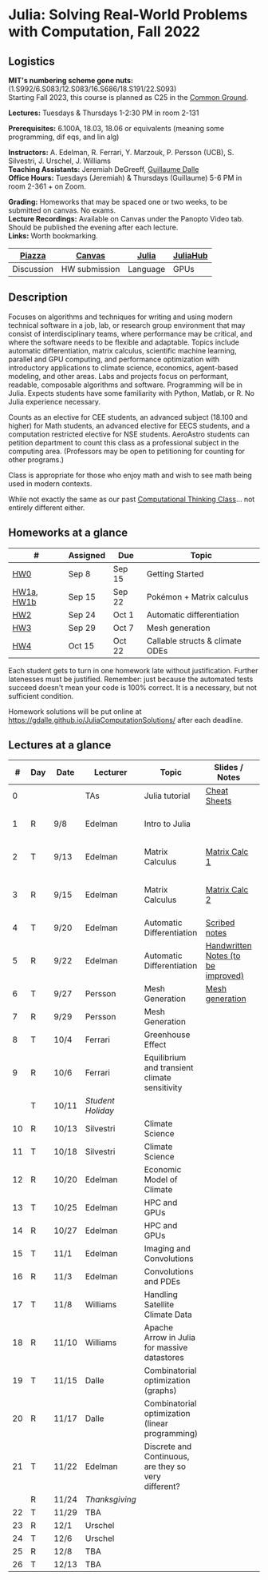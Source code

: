 # Julia: Solving Real-World Problems with Computation, Fall 2022

## Logistics

**MIT's numbering scheme gone nuts:** (1.S992/6.S083/12.S083/16.S686/18.S191/22.S093)  
Starting Fall 2023, this course is planned as C25 in the [Common Ground](https://computing.mit.edu/cross-cutting/common-ground-for-computing-education/common-ground-subjects/).  

**Lectures:** Tuesdays & Thursdays 1-2:30 PM in room 2-131  

**Prerequisites:** 6.100A, 18.03, 18.06 or equivalents (meaning some programming, dif eqs, and lin alg) 

**Instructors:** A. Edelman, R. Ferrari, Y. Marzouk, P. Persson (UCB), S. Silvestri, J. Urschel, J. Williams  
**Teaching Assistants:** Jeremiah DeGreeff, [Guillaume Dalle](https://gdalle.github.io/)  
**Office Hours:** Tuesdays (Jeremiah) & Thursdays (Guillaume) 5-6 PM in room 2-361 + on Zoom.

**Grading:** Homeworks that may be spaced one or two weeks, to be submitted on canvas. No exams.  
**Lecture Recordings:** Available on Canvas under the Panopto Video tab. Should be published the evening after each lecture.  
**Links:** Worth bookmarking.  

| [Piazza](https://piazza.com/mit/fall2022/179e6) | [Canvas](https://canvas.mit.edu/courses/15758) | [Julia](https://julialang.org/) | [JuliaHub](https://juliahub.com/ui/Home) |
| ----------------------------------------------- | ---------------------------------------------- | ------------------------------- | ---------------------------------------- |
| Discussion                                      | HW submission                                  | Language                        | GPUs                                     |

## Description

Focuses on algorithms and techniques for writing and using modern technical software in a job, lab, or research group environment that may consist of interdisciplinary teams, where performance may be critical, and where the software needs to be flexible and adaptable. Topics include automatic differentiation, matrix calculus, scientific machine learning, parallel and GPU computing, and performance optimization with introductory applications to climate science, economics, agent-based modeling, and other areas. Labs and projects focus on performant, readable, composable algorithms and software. Programming will be in Julia. Expects students have some familiarity with Python, Matlab, or R. No Julia experience necessary.

Counts as an elective for CEE students, an advanced subject (18.100 and higher) for Math students, an advanced elective for EECS students, and a computation restricted elective for NSE students. AeroAstro students can petition department to count this class as a professional subject in the computing area.
(Professors may be open to petitioning for counting for other programs.)

Class is appropriate for those who enjoy math and wish to see math being used in modern contexts.

While not exactly the same as our past [Computational Thinking Class](https://computationalthinking.mit.edu/Spring21/)... not entirely different either.

## Homeworks at a glance

| #                                                                                                      | Assigned | Due    | Topic                     |
| ------------------------------------------------------------------------------------------------------ | -------- | ------ | ------------------------- |
| [HW0](https://mit-c25.netlify.app/homeworks/hw0)                                                       | Sep 8    | Sep 15 | Getting Started           |
| [HW1a](https://mit-c25.netlify.app/homeworks/hw1a), [HW1b](https://mit-c25.netlify.app/homeworks/hw1b) | Sep 15   | Sep 22 | Pokémon + Matrix calculus |
| [HW2](https://mit-c25.netlify.app/homeworks/hw2)                                                       | Sep 24   | Oct 1  | Automatic differentiation |
| [HW3](https://mit-c25.netlify.app/homeworks/hw3)                                                       | Sep 29   | Oct 7  | Mesh generation           |
| [HW4](https://mit-c25.netlify.app/homeworks/hw4)                                                                                                    | Oct 15   | Oct 22 | Callable structs & climate ODEs       |

Each student gets to turn in one homework late without justification. Further latenesses must be justified.
Remember: just because the automated tests succeed doesn't mean your code is 100% correct.
It is a necessary, but not sufficient condition.

Homework solutions will be put online at <https://gdalle.github.io/JuliaComputationSolutions/> after each deadline.

## Lectures at a glance

| #   | Day | Date  | Lecturer          | Topic                                                | Slides / Notes                                                                                                                      | Notebooks                                                                                                                                                                                                   |
| --- | --- | ----- | ----------------- | ---------------------------------------------------- | ----------------------------------------------------------------------------------------------------------------------------------- | ----------------------------------------------------------------------------------------------------------------------------------------------------------------------------------------------------------- |
| 0   |     |       | TAs               | Julia tutorial                                       | [Cheat Sheets](https://computationalthinking.mit.edu/Spring21/cheatsheets/)                                                         | [Intro to Julia](https://gdalle.github.io/IntroJulia/), [Tutorial](https://mit-c25.netlify.app/notebooks/0_julia_tutorial)                                                                                  |
| 1   | R   | 9/8   | Edelman           | Intro to Julia                                       |                                                                                                                                     | [Hyperbolic Corgi](https://mit-c25.netlify.app/notebooks/1_hyperbolic_corgi), [Images](https://mit-c25.netlify.app/notebooks/1_images), [Abstraction](https://mit-c25.netlify.app/notebooks/1_abstraction), |
| 2   | T   | 9/13  | Edelman           | Matrix Calculus                                      | [Matrix Calc 1](https://docs.google.com/presentation/d/1TGZ5I3ZP907-itZrslKF4miReNzV1dAOXNU4QMCHkd8/edit#slide=id.p)                | [Matrix Jacobians](<https://mit-c25.netlify.app/notebooks/2_matrix_jacobians>), [Finite Differences](<https://mit-c25.netlify.app/notebooks/2_finite_differences>)                                          |
| 3   | R   | 9/15  | Edelman           | Matrix Calculus                                      | [Matrix Calc 2](https://docs.google.com/presentation/d/1IuwijmdWCes1Quh1gJxbHoMbA50Tk0xxXnaPvu3tQjQ/edit#slide=id.g15504621cdd_0_0) | [Linear Transformations](https://mit-c25.netlify.app/notebooks/3_linear_transformations), [Symmetric Eigenproblems](https://mit-c25.netlify.app/notebooks/3_symmetric_eigenvalue_derivatives)               |
| 4   | T   | 9/20  | Edelman           | Automatic Differentiation                            | [Scribed notes](https://hackmd.io/L2asbUw4RMCtGbknFOmTWw)                                                                           |
| 5   | R   | 9/22  | Edelman           | Automatic Differentiation                            | [Handwritten Notes (to be improved)](https://github.com/mitmath/JuliaComputation/blob/main/slides/ad_handwritten.pdf)               | [Reverse Mode AutoDiff Demo](https://simeonschaub.github.io/ReverseModePluto/notebook.html)                                                                                                                 |
| 6   | T   | 9/27  | Persson           | Mesh Generation                                      | [Mesh generation](slides/mesh_generation.pdf)                                                                                       | [Computational Geometry](https://mit-c25.netlify.app/notebooks/4_computational_geometry)                                                                                                                    |
| 7   | R   | 9/29  | Persson           | Mesh Generation                                      |                                                                                                                                     |
| 8   | T   | 10/4  | Ferrari           | Greenhouse Effect                                    |                                                                                                                                     | [Greenhouse effect](https://mit-c25.netlify.app/notebooks/8_greenhouse_effect)                                                                                                                              |
| 9   | R   | 10/6  | Ferrari           | Equilibrium and transient climate sensitivity        |                                                                                                                                     | [Climate sensitivity](https://mit-c25.netlify.app/notebooks/9_climate_sensitivity.html)                                                                                                                     |
|     | T   | 10/11 | *Student Holiday* |                                                      |
| 10  | R   | 10/13 | Silvestri         | Climate Science                                      |                                                                                                                                     | [Solving the climate system](https://mit-c25.netlify.app/notebooks/10_climate_science)                                                                                                                      |
| 11  | T   | 10/18 | Silvestri         | Climate Science                                      |
| 12  | R   | 10/20 | Edelman           | Economic Model of Climate                            |
| 13  | T   | 10/25 | Edelman           | HPC and GPUs                                         |
| 14  | R   | 10/27 | Edelman           | HPC and GPUs                                         |
| 15  | T   | 11/1  | Edelman           | Imaging and Convolutions                             |
| 16  | R   | 11/3  | Edelman           | Convolutions and PDEs                                |
| 17  | T   | 11/8  | Williams          | Handling Satellite Climate Data                      |
| 18  | R   | 11/10 | Williams          | Apache Arrow in Julia for massive datastores         |
| 19  | T   | 11/15 | Dalle             | Combinatorial optimization (graphs)                  |
| 20  | R   | 11/17 | Dalle             | Combinatorial optimization (linear programming)      |
| 21  | T   | 11/22 | Edelman           | Discrete and Continuous, are they so very different? |
|     | R   | 11/24 | *Thanksgiving*    |                                                      |
| 22  | T   | 11/29 | TBA               |                                                      |
| 23  | R   | 12/1  | Urschel           |                                                      |
| 24  | T   | 12/6  | Urschel           |                                                      |
| 25  | R   | 12/8  | TBA               |                                                      |
| 26  | T   | 12/13 | TBA               |                                                      |
